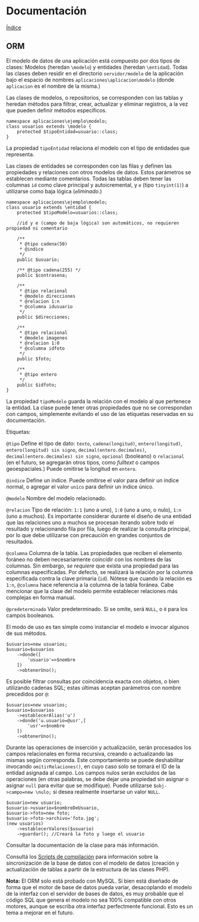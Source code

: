 # Documentación

[Índice](indice.md)

## ORM

El modelo de datos de una aplicación está compuesto por dos tipos de clases: Modelos (heredan `\modelo`) y entidades (heredan `\entidad`). Todas las clases deben residir en el directorio `servidor/modelo` de la aplicación bajo el espacio de nombres `aplicaciones\aplicacion\modelo` (donde `aplicacion` es el nombre de la misma.)

Las clases de modelos, o repositorios, se corresponden con las tablas y heredan métodos para filtrar, crear, actualizar y eliminar registros, a la vez que pueden definir métodos específicos.

    namespace aplicaciones\ejemplo\modelo;
    class usuarios extends \modelo {
        protected $tipoEntidad=usuario::class;
    }

La propiedad `tipoEntidad` relaciona el modelo con el tipo de entidades que representa.

Las clases de entidades se corresponden con las filas y definen las propiedades y relaciones con otros modelos de datos. Estos parámetros se establecen mediante comentarios. Todas las tablas deben tener las columnas `id` como clave principal y autoicremental, y `e` (tipo `tinyint(1)`) a utilizarse como baja lógica (*`e`liminado*.)

    namespace aplicaciones\ejemplo\modelo;
    class usuario extends \entidad {
        protected $tipoModelo=usuarios::class;

        //id y e (campo de baja lógica) son automáticos, no requieren propiedad ni comentario

        /**
         * @tipo cadena(50)
         * @indice
         */
        public $usuario;

        /** @tipo cadena(255) */
        public $contrasena;

        /**
         * @tipo relacional
         * @modelo direcciones
         * @relacion 1:n
         * @columna idusuario
         */
        public $direcciones;

        /**
         * @tipo relacional
         * @modelo imagenes
         * @relacion 1:0
         * @columna idfoto
         */
        public $foto;

        /**
         * @tipo entero
         */
        public $idfoto;
    }

La propiedad `tipoModelo` guarda la relación con el modelo al que pertenece la entidad. La clase puede tener otras propiedades que no se correspondan con campos, simplemente evitando el uso de las etiquetas reservadas en su documentación.

Etiquetas:

`@tipo` Define el tipo de dato: `texto`, `cadena(longitud)`, `entero(longitud)`, `entero(longitud) sin signo`, `decimal(entero.decimales)`, `decimal(entero.decimales) sin signo`, `opcional` (booleano) o `relacional` (en el futuro, se agregarán otros tipos, como *fulltext* o campos geoespaciales.) Puede omitirse la longitud en `entero`.

`@indice` Define un índice. Puede omitirse el valor para definir un índice normal, o agregar el valor `unico` para definir un índice único.

`@modelo` Nombre del modelo relacionado.

`@relacion` Tipo de relación: `1:1` (uno a uno), `1:0` (uno a uno, o nulo), `1:n` (uno a muchos). Es importante considerar durante el diseño de una entidad que las relaciones uno a muchos se procesan iterando sobre todo el resultado y relacionando fila por fila, luego de realizar la consulta principal, por lo que debe utilizarse con precaución en grandes conjuntos de resultados.

`@columna` Columna de la tabla. Las propiedades que reciben el elemento foráneo no deben necesariamente coincidir con los nombres de las columnas. Sin embargo, *se requiere* que exista una propiedad para las columnas especificadas. Por defecto, se realizará la relación por la columna especificada contra la clave primaria (`id`). Nótese que cuando la relación es `1:n`, `@columna` hace referencia a la columna de la tabla foránea. Cabe mencionar que la clase del modelo permite establecer relaciones más complejas en forma manual.

`@predeterminado` Valor predeterminado. Si se omite, será `NULL`, o `0` para los campos booleanos.

El modo de uso es tan simple como instanciar el modelo e invocar algunos de sus métodos.

    $usuarios=new usuarios;
    $usuario=$usuarios
        ->donde([
            'usuario'=>$nombre
        ])
        ->obtenerUno();

Es posible filtrar consultas por coincidencia exacta con objetos, o bien utilizando cadenas SQL; estas últimas aceptan parámetros con nombre precedidos por `@`:


    $usuarios=new usuarios;
    $usuario=$usuarios
        ->establecerAlias('u')
        ->donde('u.usuario=@usr',[
            'usr'=>$nombre
        ])
        ->obtenerUno();

Durante las operaciones de inserción y actualización, serán procesados los campos relacionales en forma recursiva, creando o actualizando las mismas según corresponda. Este comportamiento se puede deshabilitar invocando `omitirRelaciones()`, en cuyo caso solo se tomará el ID de la entidad asignada al campo. Los campos nulos serán excluidos de las operaciones (en otras palabras, se debe dejar una propiedad sin asignar o asignar `null` para evitar que se modifique). Puede utilizarse `$obj->campo=new \nulo;` si desea realmente insertarse un valor `NULL`.

    $usuario=new usuario;
    $usuario->usuario=$nombreDeUsuario,
    $usuario->foto=new foto;
    $usuario->foto->archivo='foto.jpg';
    (new usuarios)
        ->establecerValores($usuario)
        ->guardar(); //Creará la foto y luego el usuario



Consultar la documentación de la clase para más información.

Consultá los [Scripts de compilación](../scripts.md) para información sobre la sincronización de la base de datos con el modelo de datos (creación y actualización de tablas a partir de la estructura de las clases PHP).

**Nota:** El ORM solo está probado con MySQL. Si bien está diseñado de forma que el motor de base de datos pueda variar, desacoplando el modelo de la interfaz con el servidor de bases de datos, es muy probable que el código SQL que genera el modelo no sea 100% compatible con otros motores, aunque se escriba otra interfaz perfectmente funcional. Esto es un tema a mejorar en el futuro.